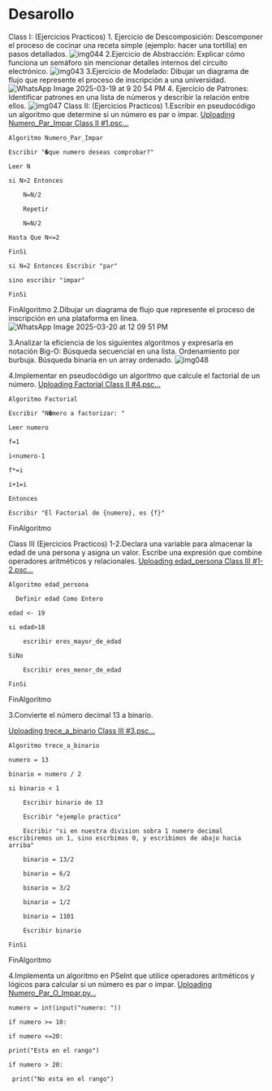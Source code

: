 # Desarollo
  Class I:
     (Ejercicios Practicos)
      1. Ejercicio de Descomposición: Descomponer el proceso de cocinar una receta simple (ejemplo: hacer una tortilla) en pasos detallados.
      ![img044](https://github.com/user-attachments/assets/36ade646-6b1e-4f9a-a02b-c90ca37b4df7)
      2.Ejercicio de Abstracción: Explicar cómo funciona un semáforo sin mencionar detalles internos del circuito electrónico.
      ![img043](https://github.com/user-attachments/assets/2f55e754-7de7-46d8-a718-5727f9d1ac9d)
      3.Ejercicio de Modelado: Dibujar un diagrama de flujo que represente el proceso de inscripción a una universidad.
      ![WhatsApp Image 2025-03-19 at 9 20 54 PM](https://github.com/user-attachments/assets/11943cf6-803e-4770-9739-bb80341acf41)
      4. Ejercicio de Patrones: Identificar patrones en una lista de números y describir la relación entre ellos.
      ![img047](https://github.com/user-attachments/assets/8e9f0e7b-b6e9-479b-ada7-c61371cf07fb)
  Class II:
    (Ejercicios Practicos)
    1.Escribir en pseudocódigo un algoritmo que determine si un número es par o impar.
    [Uploading Numero_Par_Impar Class II #1.psc…]()
    
    Algoritmo Numero_Par_Impar
    
    Escribir "�que numero deseas comprobar?"
  
	Leer N
 
	si N>2 Entonces
 
		N=N/2
  
		Repetir
  
		N=N/2
  
	Hasta Que N<=2
 
	FinSi
 
	si N=2 Entonces Escribir "par"
 
	sino escribir "impar"
 
	FinSi

FinAlgoritmo
2.Dibujar un diagrama de flujo que represente el proceso de inscripción en una plataforma en línea.
![WhatsApp Image 2025-03-20 at 12 09 51 PM](https://github.com/user-attachments/assets/f6b3bc36-61a6-4e5f-9039-90b2edcc5c66)

3.Analizar la eficiencia de los siguientes algoritmos y expresarla en notación Big-O:
Búsqueda secuencial en una lista.
Ordenamiento por burbuja.
Búsqueda binaria en un array ordenado.
![img048](https://github.com/user-attachments/assets/b4a9fd05-4bf8-4786-b3df-8caa48acd957)

4.Implementar en pseudocódigo un algoritmo que calcule el factorial de un número.
[Uploading Factorial Class II #4.psc…]()

    Algoritmo Factorial

    Escribir "N�mero a factorizar: "
  
	Leer numero
 
	f=1
 
	i<numero-1
 
	f*=i
 
	i+1=i
 
	Entonces
 
	Escribir "El Factorial de {numero}, es {f}"
 
	
FinAlgoritmo

Class III
(Ejercicios Practicos)
1-2.Declara una variable para almacenar la edad de una persona y asigna un valor.
Escribe una expresión que combine operadores aritméticos y relacionales.
[Uploading edad_persona Class III #1-2.psc…]()

    Algoritmo edad_persona

	  Definir edad Como Entero
 
	edad <- 19
 
	si edad>18
 
		escribir eres_mayor_de_edad
  
	SiNo
 
		Escribir eres_menor_de_edad
  
	FinSi
	
FinAlgoritmo

3.Convierte el número decimal 13 a binario.

[Uploading trece_a_binario Class III #3.psc…]()

    Algoritmo trece_a_binario

	numero = 13
 
	binario = numero / 2
 
	si binario < 1
 
		Escribir binario de 13
  
		Escribir "ejemplo practico"
  
		Escribir "si en nuestra division sobra 1 numero decimal escribiremos un 1, sino escrbimos 0, y escribimos de abajo hacia arriba"
  
		binario = 13/2
  
		binario = 6/2
  
		binario = 3/2
  
		binario = 1/2
  
		binario = 1101
  
		Escribir binario
  
	FinSi
	
FinAlgoritmo

4.Implementa un algoritmo en PSeInt que utilice operadores aritméticos y lógicos para calcular si un número es par o impar.
[Uploading Numero_Par_O_Impar.py…]()

    numero = int(input("numero: "))

    if numero >= 10:

    if numero <=20:
    
    print("Esta en el rango")
     
    if numero > 20:

     print("No esta en el rango")






